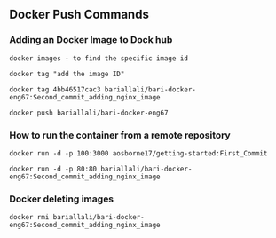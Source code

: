 ## Docker Push Commands

### Adding an Docker Image to Dock hub

```
docker images - to find the specific image id

docker tag "add the image ID"

docker tag 4bb46517cac3 bariallali/bari-docker-eng67:Second_commit_adding_nginx_image

docker push bariallali/bari-docker-eng67
```

### How to run the container from a remote repository

```
docker run -d -p 100:3000 aosborne17/getting-started:First_Commit

docker run -d -p 80:80 bariallali/bari-docker-eng67:Second_commit_adding_nginx_image
```

### Docker deleting images

```
docker rmi bariallali/bari-docker-eng67:Second_commit_adding_nginx_image
```
